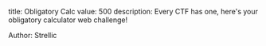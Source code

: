title: Obligatory Calc
value: 500
description: Every CTF has one, here's your obligatory calculator web challenge!

Author: Strellic